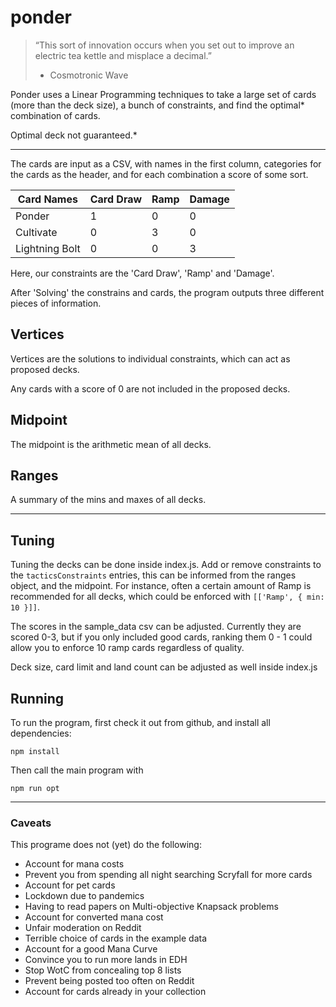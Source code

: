 # ponder

> “This sort of innovation occurs when you set out to improve an electric tea kettle and misplace a decimal.” 
> - Cosmotronic Wave

Ponder uses a Linear Programming techniques to take a large set of cards (more than the deck size), a bunch of constraints, and find the optimal* combination of cards. 

Optimal deck not guaranteed.*

-----

The cards are input as a CSV, with names in the first column, categories for the cards as the header, and for each combination a score of some sort.

| Card Names    | Card Draw | Ramp  | Damage |
| ------------- |-----------| ------|--------|
| Ponder        | 1         | 0     | 0      |
| Cultivate     | 0         | 3     | 0      |
| Lightning Bolt| 0         | 0     | 3      |

Here, our constraints are the 'Card Draw', 'Ramp' and 'Damage'.

After 'Solving' the constrains and cards, the program outputs three different pieces of information.

## Vertices

Vertices are the solutions to individual constraints, which can act as proposed decks. 

Any cards with a score of 0 are not included in the proposed decks.

## Midpoint

The midpoint is the arithmetic mean of all decks.

## Ranges

A summary of the mins and maxes of all decks.

----

## Tuning

Tuning the decks can be done inside index.js. Add or remove constraints to the `tacticsConstraints` entries, this can be informed from the ranges object, and the midpoint. For instance, often a certain amount of Ramp is recommended for all decks, which could be enforced with `[['Ramp', { min: 10 }]]`.

The scores in the sample_data csv can be adjusted. Currently they are scored 0-3, but if you only included good cards, ranking them 0 - 1 could allow you to enforce 10 ramp cards regardless of quality.

Deck size, card limit and land count can be adjusted as well inside index.js

## Running

To run the program, first check it out from github, and install all dependencies:

    npm install

Then call the main program with

    npm run opt

-----

### Caveats

This programe does not (yet) do the following:

 * Account for mana costs
 * Prevent you from spending all night searching Scryfall for more cards
 * Account for pet cards
 * Lockdown due to pandemics
 * Having to read papers on Multi-objective Knapsack problems
 * Account for converted mana cost
 * Unfair moderation on Reddit
 * Terrible choice of cards in the example data
 * Account for a good Mana Curve
 * Convince you to run more lands in EDH
 * Stop WotC from concealing top 8 lists
 * Prevent <undesired topic> being posted too often on Reddit
 * Account for cards already in your collection
